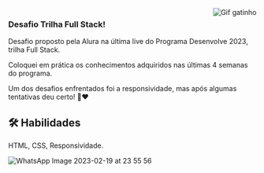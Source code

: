 <img align="right" src="https://media.tenor.com/DimzPZMypFcAAAAM/laptop.gif" alt="Gif gatinho">

### Desafio Trilha Full Stack!

Desafio proposto pela Alura na última live do Programa Desenvolve 2023, trilha Full Stack. 

Coloquei em prática os conhecimentos adquiridos nas últimas 4 semanas do programa. 

Um dos desafios enfrentados foi a responsividade, mas após algumas tentativas deu certo! 🚀❤️

## 🛠 Habilidades
 HTML, CSS, Responsividade.
 
 ![WhatsApp Image 2023-02-19 at 23 55 56](https://user-images.githubusercontent.com/113307737/220001689-b6aaafa0-8ba5-4360-8382-04536fbd8fc8.jpeg)
